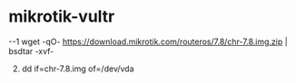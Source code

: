 # mikrotik-vultr
--1 wget -qO- https://download.mikrotik.com/routeros/7.8/chr-7.8.img.zip | bsdtar -xvf-

2) dd if=chr-7.8.img of=/dev/vda
